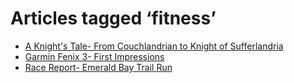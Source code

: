 # Articles tagged ‘fitness’

- [A Knight's Tale- From Couchlandrian to Knight of Sufferlandria](../articles/20161020%20A%20Knight's%20Tale-%20From%20Couchlandrian%20to%20Knight%20of%20Sufferlandria.md)
- [Garmin Fenix 3- First Impressions](../articles/20150321%20Garmin%20Fenix%203-%20First%20Impressions.md)
- [Race Report- Emerald Bay Trail Run](../articles/20140921%20Race%20Report-%20Emerald%20Bay%20Trail%20Run.md)
